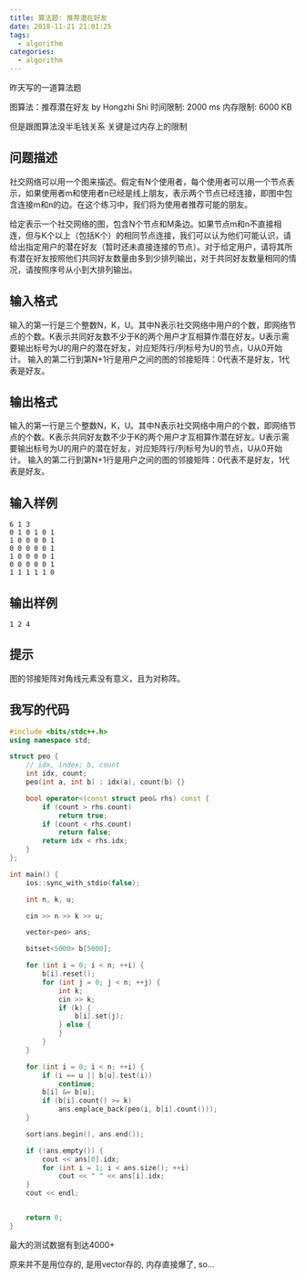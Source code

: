 ```yaml
---
title: 算法题: 推荐潜在好友
date: 2018-11-21 21:01:25
tags:
  - algorithm
categories:
  - algorithm
---
```


昨天写的一道算法题

图算法：推荐潜在好友 by  Hongzhi Shi
时间限制: 2000 ms 内存限制: 6000 KB

但是跟图算法没半毛钱关系
关键是过内存上的限制

## 问题描述
社交网络可以用一个图来描述。假定有N个使用者，每个使用者可以用一个节点表示，如果使用者m和使用者n已经是线上朋友，表示两个节点已经连接，即图中包含连接m和n的边。在这个练习中，我们将为使用者推荐可能的朋友。

给定表示一个社交网络的图，包含N个节点和M条边。如果节点m和n不直接相连，但与K个以上（包括K个）的相同节点连接，我们可以认为他们可能认识，请给出指定用户的潜在好友（暂时还未直接连接的节点）。对于给定用户，请将其所有潜在好友按照他们共同好友数量由多到少排列输出，对于共同好友数量相同的情况，请按照序号从小到大排列输出。

## 输入格式
输入的第一行是三个整数N，K，U。其中N表示社交网络中用户的个数，即网络节点的个数。K表示共同好友数不少于K的两个用户才互相算作潜在好友。U表示需要输出标号为U的用户的潜在好友，对应矩阵行/列标号为U的节点，U从0开始计。
输入的第二行到第N+1行是用户之间的图的邻接矩阵：0代表不是好友，1代表是好友。

## 输出格式
输入的第一行是三个整数N，K，U。其中N表示社交网络中用户的个数，即网络节点的个数。K表示共同好友数不少于K的两个用户才互相算作潜在好友。U表示需要输出标号为U的用户的潜在好友，对应矩阵行/列标号为U的节点，U从0开始计。
输入的第二行到第N+1行是用户之间的图的邻接矩阵：0代表不是好友，1代表是好友。

## 输入样例
```
6 1 3
0 1 0 1 0 1 
1 0 0 0 0 1 
0 0 0 0 0 1 
1 0 0 0 0 1 
0 0 0 0 0 1 
1 1 1 1 1 0
```

## 输出样例
```
1 2 4
```

## 提示
图的邻接矩阵对角线元素没有意义，且为对称阵。



## 我写的代码

```c++
#include <bits/stdc++.h>
using namespace std;

struct peo {
    // idx, index; b, count
    int idx, count;
    peo(int a, int b) : idx(a), count(b) {}

    bool operator<(const struct peo& rhs) const {
        if (count > rhs.count)
            return true;
        if (count < rhs.count)
            return false;
        return idx < rhs.idx;
    }
};

int main() {
    ios::sync_with_stdio(false);

    int n, k, u;

    cin >> n >> k >> u;

    vector<peo> ans;

    bitset<5000> b[5000];

    for (int i = 0; i < n; ++i) {
        b[i].reset();
        for (int j = 0; j < n; ++j) {
            int k;
            cin >> k;
            if (k) {
                b[i].set(j);
            } else {
            }
        }
    }

    for (int i = 0; i < n; ++i) {
        if (i == u || b[u].test(i))
            continue;
        b[i] &= b[u];
        if (b[i].count() >= k)
            ans.emplace_back(peo(i, b[i].count()));
    }

    sort(ans.begin(), ans.end());

    if (!ans.empty()) {
        cout << ans[0].idx;
        for (int i = 1; i < ans.size(); ++i)
            cout << " " << ans[i].idx;
    }
    cout << endl;


    return 0;
}
```

最大的测试数据有到达4000+

原来并不是用位存的, 是用vector存的, 内存直接爆了, so...




